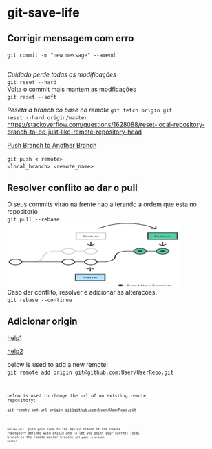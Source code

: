 # git-save-life
## Corrigir mensagem com erro
<code>git commit -m "new message" --amend</code>

## 
*Cuidado perde todas as modificações*  
<code>git reset --hard</code>  
Volta o commit mais mantem as modficações   
<code>git reset --soft</code>  

*Reseta a branch co base no remote*
<code>git fetch origin
git reset --hard origin/master
</code>
https://stackoverflow.com/questions/1628088/reset-local-repository-branch-to-be-just-like-remote-repository-head

[Push Branch to Another Branch](https://devconnected.com/how-to-push-git-branch-to-remote/#:~:text=In%20order%20to%20push%20your,name%20of%20the%20remote%20branch.)

<code>git push < remote> <local_branch>:<remote_name> </code>

## Resolver conflito ao dar o pull
O seus commits virao na frente nao alterando a ordem que esta no repositorio  
<code>git pull --rebase</code>  
<img src="imagens/rebase" style="width:400px;height:150px;"></img>  
Caso der conflito, resolver e adicionar as alteracoes.  
<code>git rebase --continue</code>  



## Adicionar origin 
[help1](https://stackoverflow.com/questions/42830557/git-remote-add-origin-vs-remote-set-url-origin)

[help2](https://docs.github.com/pt/get-started/getting-started-with-git/managing-remote-repositories)

below is used to add a new remote:  
<code>git remote add origin git@github.com:User/UserRepo.git<code>  

below is used to change the url of an existing remote repository:  
<code>git remote set-url origin git@github.com:User/UserRepo.git<code>  

below will push your code to the master branch of the remote repository defined with origin and -u let you point your current local branch to the remote master branch:
<code>git push -u origin master<code>
